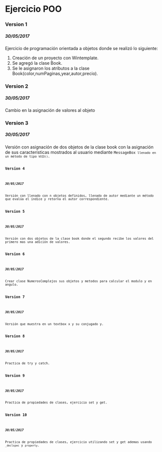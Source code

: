 <h1>Ejercicio POO</h1>
<h3>Version 1</h3>
<h5>30/05/2017</h5>
Ejercicio de programación orientada a objetos donde se realizó lo siguiente:

1. Creación de un proyecto con Wintemplate.
2. Se agregó la clase Book.
3. Se le asignaron los atributos a la clase Book(color,numPaginas,year,autor,precio).

<h3>Version 2</h3>
<h5>30/05/2017</h5>
Cambio en la asignación de valores al objeto

<h3>Version 3</h3>
<h5>30/05/2017</h5>
Versión con asignación de dos objetos de la clase book con la asignación de sus características mostrados al usuario mediante <code>MessageBox<code> llenado en un método de tipo <code>VOID()</code>.

<h3>Version 4</h3>
<h5>30/05/2017</h5>
Versión con llenado con n objetos definidos, llenado de autor mediante un método que evalúa el indice y retorna el autor correspondiente.

<h3>Version 5</h3>
<h5>30/05/2017</h5>
Versión con dos objetos de la clase book donde el segundo recibe los valores del primero mas una adición de valores.

<h3>Version 6</h3>
<h5>30/05/2017</h5>
Crear clase NumerosComplejos sus objetos y metodos para calcular el modulo y en angulo.

<h3>Version 7</h3>
<h5>30/05/2017</h5>
Versión que muestra en un textbox x y su conjugado y.

<h3>Version 8</h3>
<h5>30/05/2017</h5>
Practica de try y catch.

<h3>Version 9</h3>
<h5>30/05/2017</h5>
Practica de propiedades de clases, ejercicio set y get.

<h3>Version 10</h3>
<h5>30/05/2017</h5>
Practica de propiedades de clases, ejercicio utilizando set y get ademas usando <code>_declspec</code> y <code>property</code>.
